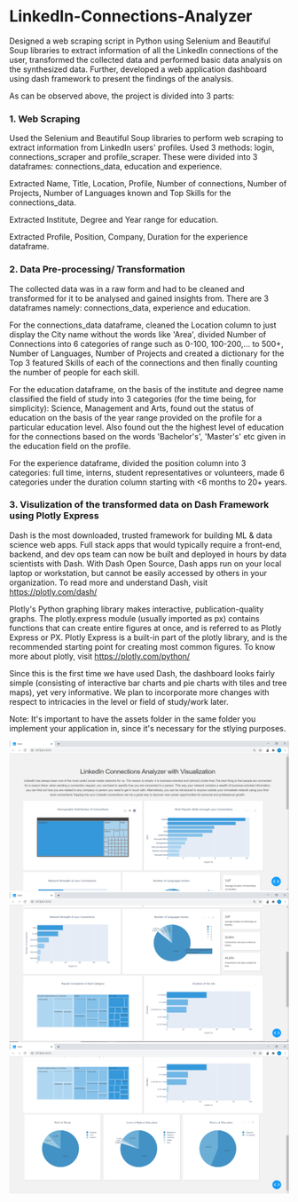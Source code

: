 # LinkedIn-Connections-Analyzer

Designed a web scraping script in Python using Selenium and Beautiful Soup libraries to extract information of all the LinkedIn connections of the user, transformed the collected data and performed basic data analysis on the synthesized data. Further, developed a web application dashboard using dash framework to present the findings of the analysis.

As can be observed above, the project is divided into 3 parts:

### 1. Web Scraping

Used the Selenium and Beautiful Soup libraries to perform web scraping to extract information from LinkedIn users' profiles. Used 3 methods: login, connections_scraper and profile_scraper. 
These were divided into 3 dataframes: connections_data, education and experience.

Extracted Name, Title, Location, Profile, Number of connections, Number of Projects, Number of Languages known and Top Skills for the connections_data. 

Extracted Institute, Degree and Year range for education.

Extracted Profile, Position, Company, Duration for the experience dataframe.

### 2. Data Pre-processing/ Transformation

The collected data was in a raw form and had to be cleaned and transformed for it to be analysed and gained insights from. There are 3 dataframes namely: connections_data, experience and education. 

For the connections_data dataframe, cleaned the Location column to just display the City name without the words like 'Area', divided Number of Connections into 6 categories of range such as 0-100, 100-200,... to 500+, Number of Languages, Number of Projects and created a dictionary for the Top 3 featured Skills of each of the connections and then finally counting the number of people for each skill.

For the education dataframe, on the basis of the institute and degree name classified the field of study into 3 categories (for the time being, for simplicity): Science, Management and Arts, found out the status of education on the basis of the year range provided on the profile for a particular education level. Also found out the the highest level of education for the connections based on the words 'Bachelor's', 'Master's' etc given in the education field on the profile.

For the experience dataframe, divided the position column into 3 categories: full time, interns, student representatives or volunteers, made 6 categories under the duration column starting with <6 months to 20+ years.

### 3. Visulization of the transformed data on Dash Framework using Plotly Express

Dash is the most downloaded, trusted framework for building ML & data science web apps. Full stack apps that would typically require a front-end, backend, and dev ops team can now be built and deployed in hours by data scientists with Dash. With Dash Open Source, Dash apps run on your local laptop or workstation, but cannot be easily accessed by others in your organization.
To read more and understand Dash, visit https://plotly.com/dash/

Plotly's Python graphing library makes interactive, publication-quality graphs. The plotly.express module (usually imported as px) contains functions that can create entire figures at once, and is referred to as Plotly Express or PX. Plotly Express is a built-in part of the plotly library, and is the recommended starting point for creating most common figures.
To know more about plotly, visit https://plotly.com/python/

Since this is the first time we have used Dash, the dashboard looks fairly simple (consisting of interactive bar charts and pie charts with tiles and tree maps), yet very informative. We plan to incorporate more changes with respect to intricacies in the level or field of study/work later.

Note: It's important to have the assets folder in the same folder you implement your application in, since it's necessary for the stlying purposes.

<img src='screenshots/screenshot%201.png'>
<img src='screenshots/screenshot%202.png'>
<img src='screenshots/screenshot%203.png'>

